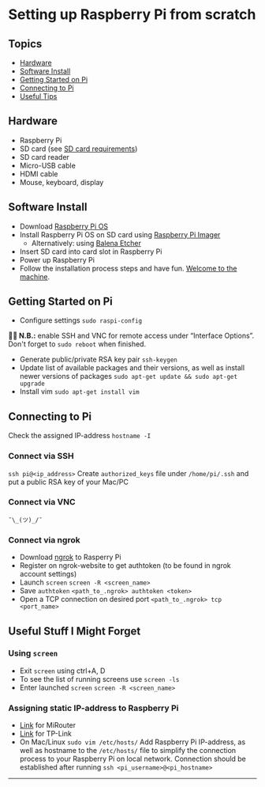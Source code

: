 # Setting up Raspberry Pi from scratch

## Topics
- [Hardware](#Hardware)
- [Software Install](#Software-Install)
- [Getting Started on Pi](#Getting-Started-on-Pi)
- [Connecting to Pi](#Connecting-to-Pi)
- [Useful Tips](#Useful-Tips)

## Hardware
- Raspberry Pi
- SD card (see [SD card requirements](https://www.raspberrypi.org/documentation/installation/sd-cards.md))
- SD card reader
- Micro-USB cable
- HDMI cable
- Mouse, keyboard, display

## Software Install
- Download [Raspberry Pi OS](https://www.raspberrypi.org/software/operating-systems/)
- Install Raspberry Pi OS on SD card using [Raspberry Pi Imager](https://www.raspberrypi.org/software/)
	- Alternatively: using [Balena Etcher](https://www.balena.io/etcher/)
- Insert SD card into card slot in Raspberry Pi
- Power up Raspberry Pi
- Follow the installation process steps and have fun. [Welcome to the machine](https://open.spotify.com/track/0i8ztWwkzwBJxviDMqYdMA?si=-uIT3liFQAKB4skdJd85uQ).

## Getting Started on Pi
- Configure settings `sudo raspi-config`

**☝🏻 N.B.:** enable SSH and VNC for remote access under “Interface Options”. Don't forget to `sudo reboot` when finished.
- Generate public/private RSA key pair `ssh-keygen` 
- Update list of available packages and their versions, as well as install newer versions of packages `sudo apt-get update && sudo apt-get upgrade`
- Install vim `sudo apt-get install vim`

## Connecting to Pi
Check the assigned IP-address `hostname -I`

### Connect via SSH
`ssh pi@<ip_address>`
Create `authorized_keys` file under `/home/pi/.ssh` and put a public RSA key of your Mac/PC

### Connect via VNC
 `¯\_(ツ)_/¯` 

### Connect via ngrok
- Download [ngrok](https://ngrok.com/download) to Rasperry Pi
- Register on ngrok-website to get authtoken (to be found in ngrok account settings)
- Launch `screen`
`screen -R <screen_name>`
- Save `authtoken`
`<path_to_.ngrok> authtoken <token>`
- Open a TCP connection on desired port
`<path_to_.ngrok> tcp <port_name>`

## Useful Stuff I Might Forget
### Using `screen`
- Exit `screen` using ctrl+A, D
- To see the list of running screens use
`screen -ls`
- Enter launched `screen`
`screen -R <screen_name>`

### Assigning static IP-address to Raspberry Pi
- [Link](https://www.nextofwindows.com/how-to-configure-mi-wi-fi-as-second-router-to-extend-existing-network-same-ssid-roaming) for MiRouter
- [Link](https://www.tp-link.com/us/support/faq/187/) for TP-Link
- On Mac/Linux
`sudo vim /etc/hosts/`
Add Raspberry Pi IP-address, as well as hostname to the `/etc/hosts/` file to simplify the connection process to your Raspberry Pi on local network. Connection should be established after running
`ssh <pi_username>@<pi_hostname>`
- - - -

